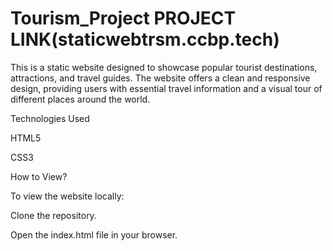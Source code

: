 # Tourism_Project PROJECT LINK(staticwebtrsm.ccbp.tech)
This is a static website designed to showcase popular tourist destinations, attractions, and travel guides. The website offers a clean and responsive design, providing users with essential travel information and a visual tour of different places around the world.

Technologies Used

HTML5

CSS3

How to View?

To view the website locally:

Clone the repository.

Open the index.html file in your browser.
